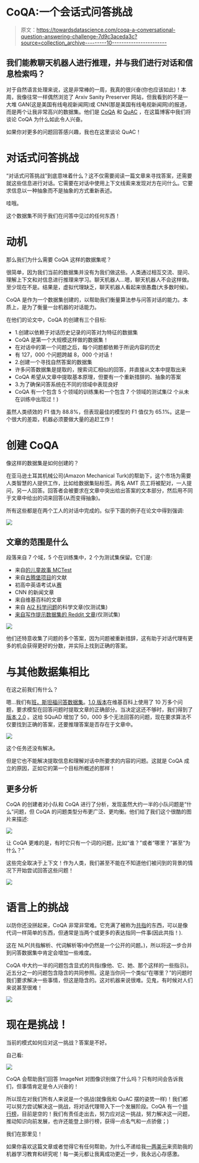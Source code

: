 # CoQA:一个会话式问答挑战

> 原文：<https://towardsdatascience.com/coqa-a-conversational-question-answering-challenge-7d9c3aceda3c?source=collection_archive---------10----------------------->

## 我们能教聊天机器人进行推理，并与我们进行对话和信息检索吗？

对于自然语言处理来说，这是非常棒的一周，我真的很兴奋(你也应该如此)！本周，我像往常一样偶然浏览了 Arxiv Sanity Preserver 网站，但我看到的不是一大堆 GAN(这是美国有线电视新闻网)或 CNN(那是美国有线电视新闻网)的报道，而是两个让我非常高兴的数据集。他们是 [CoQA](https://arxiv.org/pdf/1808.07042.pdf) 和 [QuAC](https://arxiv.org/pdf/1808.07036v1.pdf) ，在这篇博客中我们将谈论 CoQA 为什么如此令人兴奋。

如果你对更多的问题回答感兴趣，我也在这里谈论 QuAC！

# 对话式问答挑战

“对话式问答挑战”到底意味着什么？这不仅需要阅读一篇文章来寻找答案，还需要就这些信息进行对话。它需要在对话中使用上下文线索来发现对方在问什么。它要求信息以一种抽象而不是抽象的方式重新表述。

哇哦。

这个数据集不同于我们在问答中见过的任何东西！

# 动机

那么我们为什么需要 CoQA 这样的数据集呢？

很简单，因为我们当前的数据集并没有为我们做这些。人类通过相互交流、提问、理解上下文和对信息进行推理来学习。聊天机器人…嗯，聊天机器人不会这样做。至少现在不是。结果是，虚拟代理缺乏，聊天机器人看起来很愚蠢(大多数时候)。

CoQA 是作为一个数据集创建的，以帮助我们衡量算法参与问答对话的能力。本质上，是为了衡量一台机器的对话能力。

在他们的论文中，CoQA 的创建有三个目标:

*   1.创建以依赖于对话历史记录的问答对为特征的数据集
*   CoQA 是第一个大规模这样做的数据集！
*   在对话中的第一个问题之后，每个问题都依赖于所说内容的历史
*   有 127，000 个问题跨越 8，000 个对话！
*   2.创建一个寻找自然答案的数据集
*   许多问答数据集是提取的，搜索词汇相似的回答，并直接从文本中提取出来
*   CoQA 希望从文章中提取基本原理，但要有一个重新措辞的、抽象的答案
*   3.为了确保问答系统在不同的领域中表现良好
*   CoQA 有一个包含 5 个领域的训练集和一个包含 7 个领域的测试集(2 个从未在训练中出现过！)

虽然人类绩效的 F1 值为 88.8%，但表现最佳的模型的 F1 值仅为 65.1%。这是一个很大的差距，机器必须要做大量的追赶工作！

# 创建 CoQA

像这样的数据集是如何创建的？

在亚马逊土耳其机械公司(Amazon Mechanical Turk)的帮助下，这个市场为需要人类智慧的人提供工作，比如给数据集贴标签。两名 AMT 员工将被配对，一人提问，另一人回答。回答者会被要求在文章中突出给出答案的文本部分，然后用不同于文章中给出的词来回答(从而变得抽象)。

所有这些都是在两个工人的对话中完成的。似乎下面的例子在论文中得到强调:

![](img/be61f13936b15a117a8929cf6934713f.png)

## 文章的范围是什么

段落来自 7 个域，5 个在训练集中，2 个为测试集保留。它们是:

*   来自[的儿童故事 MCTest](https://uclmr.github.io/ai4exams/data.html#mctest)
*   来自[古腾堡项目](https://www.gutenberg.org/)的文献
*   初高中英语考试从[赛](https://www.cs.cmu.edu/~glai1/data/race/)
*   CNN 的新闻文章
*   来自维基百科的文章
*   来自 [AI2 科学问题](http://data.allenai.org/ai2-science-questions/)的科学文章(仅测试集)
*   [来自写作提示数据集的 Reddit 文章](https://www.reddit.com/r/WritingPrompts/)(仅测试集)

![](img/a3720faf91fb5f84206a0ec089707b7a.png)

他们还特意收集了问题的多个答案，因为问题被重新措辞，这有助于对话代理有更多的机会获得更好的分数，并实际上找到正确的答案。

# 与其他数据集相比

在这之前我们有什么？

嗯…我们有[班，斯坦福问答数据集](https://rajpurkar.github.io/SQuAD-explorer/)。[1.0 版本](https://arxiv.org/pdf/1606.05250.pdf)在维基百科上使用了 10 万多个问题，要求模型在回答问题时提取文章的正确部分。当决定这还不够时，我们得到了[版本 2.0](https://arxiv.org/pdf/1806.03822.pdf) 。这给 SQuAD 增加了 50，000 多个无法回答的问题，现在要求算法不仅要找到正确的答案，还要推理答案是否存在于文章中。

![](img/c9d55127b5cfd0fad3023cf85e600509.png)

这个任务还没有解决。

但是它也不能解决提取信息和理解对话中所要求的内容的问题。这就是 CoQA 成立的原因，正如它的第一个目标所概述的那样！

## 更多分析

CoQA 的创建者对小队和 CoQA 进行了分析，发现虽然大约一半的小队问题是“什么”问题，但 CoQA 的问题类型分布更广泛、更均衡。他们给了我们这个很酷的图片来描述:

![](img/eaa94c2755c2e9adf0d998cb8ade8772.png)

让 CoQA 更难的是，有时它只有一个词的问题，比如“谁？”或者“哪里？”甚至“为什么？”

这些完全取决于上下文！作为人类，我们甚至不能在不知道他们被问到的背景的情况下开始尝试回答这些问题！

![](img/29e985b7ff01c4a2c56ae23fc8816239.png)

# 语言上的挑战

以防你还没拼起来，CoQA 非常非常难。它充满了被称为[共指](https://en.wikipedia.org/wiki/Coreference)的东西，可以是像代词一样简单的东西，但通常是当两个或更多的表达指同一件事(因此共指！).

这在 NLP(共指解析、代词解析等)中仍然是一个公开的问题。)，所以将这一步合并到问答数据集中肯定会增加一些难度。

CoQA 中大约一半的问题包含显式的共指(像他、它、她、那个这样的一些指示)。近五分之一的问题包含隐含的共同参照。这是当你问一个类似“在哪里？”的问题时我们要求解决一些事情，但这是隐含的。这对机器来说很难。见鬼，有时候对人们来说甚至很难！

![](img/61b6121b150047110b023d6d3a2fe98a.png)

# 现在是挑战！

当前的模式如何应对这一挑战？答案是不好。

自己看:

![](img/0bda7c9305e21cbdf3d5cae137cbac1c.png)

CoQA 会帮助我们回答 ImageNet 对图像识别做了什么吗？只有时间会告诉我们，但事情肯定是令人兴奋的！

所以现在对我们所有人来说是一个挑战(就像我和 QuAC 摆的姿势一样)！我们都可以努力尝试解决这一挑战，将对话代理带入下一个发展阶段。CoQA 有一个[排行榜](https://stanfordnlp.github.io/coqa/)，目前是空的！我们有责任走出去，努力应对这一挑战，努力解决这一问题，推动知识向前发展，也许还能登上排行榜，获得一点名气和一点骄傲；)

我们在那里见！

如果你喜欢这篇文章或者觉得它有任何帮助，为什么不递给我[一两美元](https://www.gofundme.com/hunter-heidenreich-research-fund)来资助我的机器学习教育和研究呢！每一美元都让我离成功更近一步，我永远心存感激。
